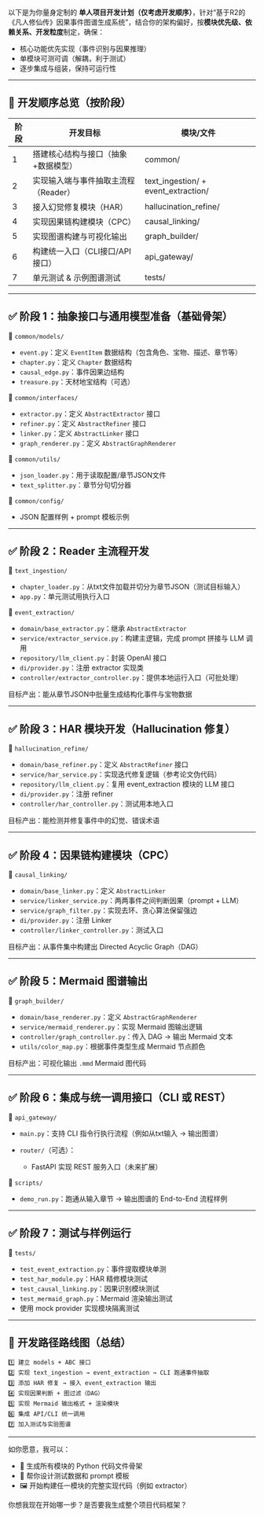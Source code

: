 以下是为你量身定制的 **单人项目开发计划（仅考虑开发顺序）**，针对“基于R2的《凡人修仙传》因果事件图谱生成系统”，结合你的架构偏好，按**模块优先级、依赖关系、开发粒度**制定，确保：

* 核心功能优先实现（事件识别与因果推理）
* 单模块可测可调（解耦，利于测试）
* 逐步集成与组装，保持可运行性

---

## 📌 开发顺序总览（按阶段）

| 阶段 | 开发目标                  | 模块/文件                                 |
| -- | --------------------- | ------------------------------------- |
| 1  | 搭建核心结构与接口（抽象+数据模型）    | common/                               |
| 2  | 实现输入端与事件抽取主流程（Reader） | text\_ingestion/ + event\_extraction/ |
| 3  | 接入幻觉修复模块（HAR）         | hallucination\_refine/                |
| 4  | 实现因果链构建模块（CPC）        | causal\_linking/                      |
| 5  | 实现图谱构建与可视化输出          | graph\_builder/                       |
| 6  | 构建统一入口（CLI接口/API接口）   | api\_gateway/                         |
| 7  | 单元测试 & 示例图谱测试         | tests/                                |

---

## ✅ 阶段 1：抽象接口与通用模型准备（基础骨架）

📁 `common/models/`

* `event.py`：定义 `EventItem` 数据结构（包含角色、宝物、描述、章节等）
* `chapter.py`：定义 `Chapter` 数据结构
* `causal_edge.py`：事件因果边结构
* `treasure.py`：天材地宝结构（可选）

📁 `common/interfaces/`

* `extractor.py`：定义 `AbstractExtractor` 接口
* `refiner.py`：定义 `AbstractRefiner` 接口
* `linker.py`：定义 `AbstractLinker` 接口
* `graph_renderer.py`：定义 `AbstractGraphRenderer`

📁 `common/utils/`

* `json_loader.py`：用于读取配置/章节JSON文件
* `text_splitter.py`：章节分句切分器

📁 `common/config/`

* JSON 配置样例 + prompt 模板示例

---

## ✅ 阶段 2：Reader 主流程开发

📁 `text_ingestion/`

* `chapter_loader.py`：从txt文件加载并切分为章节JSON（测试目标输入）
* `app.py`：单元测试用执行入口

📁 `event_extraction/`

* `domain/base_extractor.py`：继承 `AbstractExtractor`
* `service/extractor_service.py`：构建主逻辑，完成 prompt 拼接与 LLM 调用
* `repository/llm_client.py`：封装 OpenAI 接口
* `di/provider.py`：注册 extractor 实现类
* `controller/extractor_controller.py`：提供本地运行入口（可批处理）

目标产出：能从章节JSON中批量生成结构化事件与宝物数据

---

## ✅ 阶段 3：HAR 模块开发（Hallucination 修复）

📁 `hallucination_refine/`

* `domain/base_refiner.py`：定义 `AbstractRefiner` 接口
* `service/har_service.py`：实现迭代修复逻辑（参考论文伪代码）
* `repository/llm_client.py`：复用 event\_extraction 模块的 LLM 接口
* `di/provider.py`：注册 refiner
* `controller/har_controller.py`：测试用本地入口

目标产出：能检测并修复事件中的幻觉、错误术语

---

## ✅ 阶段 4：因果链构建模块（CPC）

📁 `causal_linking/`

* `domain/base_linker.py`：定义 `AbstractLinker`
* `service/linker_service.py`：两两事件之间判断因果（prompt + LLM）
* `service/graph_filter.py`：实现去环、贪心算法保留强边
* `di/provider.py`：注册 Linker
* `controller/linker_controller.py`：测试入口

目标产出：从事件集中构建出 Directed Acyclic Graph（DAG）

---

## ✅ 阶段 5：Mermaid 图谱输出

📁 `graph_builder/`

* `domain/base_renderer.py`：定义 `AbstractGraphRenderer`
* `service/mermaid_renderer.py`：实现 Mermaid 图输出逻辑
* `controller/graph_controller.py`：传入 DAG → 输出 Mermaid 文本
* `utils/color_map.py`：根据事件类型生成 Mermaid 节点颜色

目标产出：可视化输出 `.mmd` Mermaid 图代码

---

## ✅ 阶段 6：集成与统一调用接口（CLI 或 REST）

📁 `api_gateway/`

* `main.py`：支持 CLI 指令行执行流程（例如从txt输入 → 输出图谱）
* `router/`（可选）：

  * FastAPI 实现 REST 服务入口（未来扩展）

📁 `scripts/`

* `demo_run.py`：跑通从输入章节 → 输出图谱的 End-to-End 流程样例

---

## ✅ 阶段 7：测试与样例运行

📁 `tests/`

* `test_event_extraction.py`：事件提取模块单测
* `test_har_module.py`：HAR 精修模块测试
* `test_causal_linking.py`：因果识别模块测试
* `test_mermaid_graph.py`：Mermaid 渲染输出测试
* 使用 mock provider 实现模块隔离测试

---

## 🚦 开发路径路线图（总结）

```text
1️⃣ 建立 models + ABC 接口
2️⃣ 实现 text_ingestion → event_extraction → CLI 跑通事件抽取
3️⃣ 添加 HAR 修复 → 接入 event_extraction 输出
4️⃣ 实现因果判断 + 图过滤（DAG）
5️⃣ 实现 Mermaid 输出格式 + 渲染模块
6️⃣ 集成 API/CLI 统一调用
7️⃣ 加入测试与实验图谱
```

---

如你愿意，我可以：

* 🧱 生成所有模块的 Python 代码文件骨架
* 🧪 帮你设计测试数据和 prompt 模板
* 🖼️ 开始构建任一模块的完整实现代码（例如 extractor）

你想我现在开始哪一步？是否要我生成整个项目代码框架？
